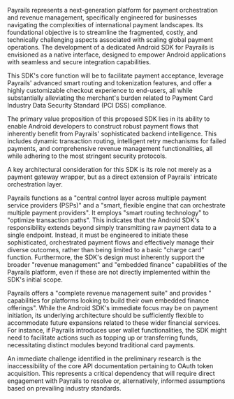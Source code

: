 Payrails represents a next-generation platform for payment orchestration and revenue management,
specifically engineered for businesses navigating the complexities of international payment
landscapes.
Its foundational objective is to streamline the fragmented, costly, and technically challenging
aspects associated with scaling global payment operations.
The development of a dedicated Android SDK for Payrails is envisioned as a native interface,
designed to empower Android applications with seamless and secure integration capabilities.

This SDK's core function will be to facilitate payment acceptance, leverage Payrails' advanced smart
routing and tokenization features, and offer a highly customizable checkout experience to end-users,
all while substantially alleviating the merchant's burden related to Payment Card Industry Data
Security Standard (PCI DSS) compliance.

The primary value proposition of this proposed SDK lies in its ability to enable Android developers
to construct robust payment flows that inherently benefit from Payrails' sophisticated backend
intelligence. This includes dynamic transaction routing, intelligent retry mechanisms for failed
payments, and comprehensive revenue management functionalities, all while adhering to the most
stringent security protocols.

A key architectural consideration for this SDK is its role not merely
as a payment gateway wrapper, but as a direct extension of Payrails' intricate orchestration layer.

Payrails functions as a "central control layer across multiple payment service providers (PSPs)" and
a "smart, flexible engine that can orchestrate multiple payment providers". It employs "smart
routing technology" to "optimize transaction paths". This indicates that the Android SDK's
responsibility extends beyond simply transmitting raw payment data to a single endpoint. Instead, it
must be engineered to initiate these sophisticated, orchestrated payment flows and effectively
manage their diverse outcomes, rather than being limited to a basic "charge card" function.
Furthermore, the SDK's design must inherently support the broader "revenue management" and "embedded
finance" capabilities of the Payrails platform, even if these are not directly implemented within
the SDK's initial scope.

Payrails offers a "complete revenue management suite" and provides "
capabilities for platforms looking to build their own embedded finance offerings".
While the Android SDK's immediate focus may be on payment initiation, its underlying architecture
should be
sufficiently flexible to accommodate future expansions related to these wider financial services.
For instance, if Payrails introduces user wallet functionalities, the SDK might need to facilitate
actions such as topping up or transferring funds, necessitating distinct modules beyond traditional
card payments.

An immediate challenge identified in the preliminary research is the inaccessibility of the core API
documentation pertaining to OAuth token acquisition. This represents a critical dependency that will
require direct engagement with Payrails to resolve or, alternatively, informed assumptions based on
prevailing industry standards.
